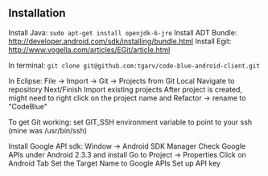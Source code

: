 Installation
------------
Install Java: ```sudo apt-get install openjdk-6-jre```
Install ADT Bundle: http://developer.android.com/sdk/installing/bundle.html 
Install Egit: http://www.vogella.com/articles/EGit/article.html

In terminal:
```git clone git@github.com:tgarv/code-blue-android-client.git```

In Eclipse:
File -> Import -> Git -> Projects from Git
Local
Navigate to repository
Next/Finish
Import existing projects
After project is created, might need to right click on the project name and Refactor -> rename to "CodeBlue"

To get Git working:
set GIT_SSH environment variable to point to your ssh (mine was /usr/bin/ssh)


Install Google API sdk:
Window -> Android SDK Manager
Check Google APIs under Android 2.3.3 and install
Go to Project -> Properties
Click on Android Tab
Set the Target Name to Google APIs
Set up API key
